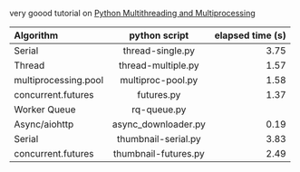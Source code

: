 
very goood tutorial on 
[Python Multithreading and Multiprocessing](https://www.toptal.com/python/beginners-guide-to-concurrency-and-parallelism-in-python)

| Algorithm | python script | elapsed time (s) |
| :-------- | :-----------: | ---------------: |
| Serial | thread-single.py |   3.75   | 
| Thread | thread-multiple.py |  1.57   | 
| multiprocessing.pool | multiproc-pool.py | 1.58    | 
| concurrent.futures | futures.py |   1.37         | 
| Worker Queue | rq-queue.py |            | 
| Async/aiohttp | async_downloader.py |  0.19   | 
| Serial | thumbnail-serial.py |  3.83  | 
| concurrent.futures | thumbnail-futures.py | 2.49  | 
